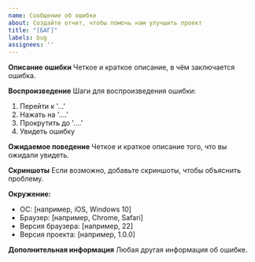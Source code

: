 ```yaml
---
name: Сообщение об ошибке
about: Создайте отчет, чтобы помочь нам улучшить проект
title: "[БАГ]"
labels: bug
assignees: ''
---
```


**Описание ошибки**
Четкое и краткое описание, в чём заключается ошибка.

**Воспроизведение**
Шаги для воспроизведения ошибки:
1. Перейти к '...'
2. Нажать на '....'
3. Прокрутить до '....'
4. Увидеть ошибку

**Ожидаемое поведение**
Четкое и краткое описание того, что вы ожидали увидеть.

**Скриншоты**
Если возможно, добавьте скриншоты, чтобы объяснить проблему.

**Окружение:**
 - ОС: [например, iOS, Windows 10]
 - Браузер: [например, Chrome, Safari]
 - Версия браузера: [например, 22]
 - Версия проекта: [например, 1.0.0]

**Дополнительная информация**
Любая другая информация об ошибке. 